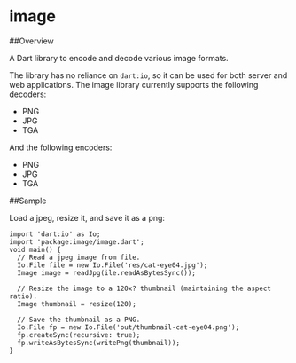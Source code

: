 # image

##Overview

A Dart library to encode and decode various image formats.

The library has no reliance on `dart:io`, so it can be used for both server and
web applications. The image library currently supports the following decoders:

- PNG
- JPG
- TGA

And the following encoders:

- PNG
- JPG
- TGA

##Sample

Load a jpeg, resize it, and save it as a png:

    import 'dart:io' as Io;
    import 'package:image/image.dart';
    void main() {
      // Read a jpeg image from file.
      Io.File file = new Io.File('res/cat-eye04.jpg');    
      Image image = readJpg(ile.readAsBytesSync());

      // Resize the image to a 120x? thumbnail (maintaining the aspect ratio).
      Image thumbnail = resize(120);
    
      // Save the thumbnail as a PNG.
      Io.File fp = new Io.File('out/thumbnail-cat-eye04.png');
      fp.createSync(recursive: true);
      fp.writeAsBytesSync(writePng(thumbnail));
    }

